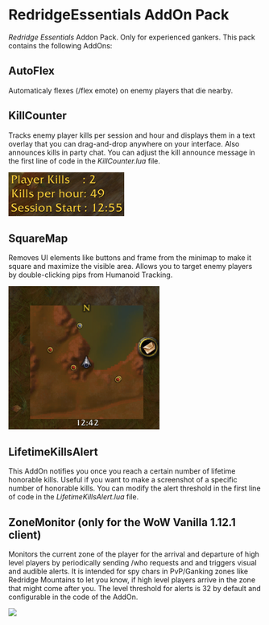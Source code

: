 # RedridgeEssentials AddOn Pack
*Redridge Essentials* Addon Pack. Only for experienced gankers. This pack contains the following AddOns:

## AutoFlex
Automaticaly flexes (/flex emote) on enemy players that die nearby.

## KillCounter
Tracks enemy player kills per session and hour and displays them in a text overlay that you can drag-and-drop anywhere on your interface. Also announces kills in party chat. You can adjust the kill announce message in the first line of code in the *KillCounter.lua* file.

<img src="images/player_kill_stats.png" width="230"/>

## SquareMap
Removes UI elements like buttons and frame from the minimap to make it square and maximize the visible area. Allows you to target enemy players by double-clicking pips from Humanoid Tracking.

<img src="images/square_minimap.png" width="300"/>

## LifetimeKillsAlert
This AddOn notifies you once you reach a certain number of lifetime honorable kills. Useful if you want to make a screenshot of a specific number of honorable kills. You can modify the alert threshold in the first line of code in the *LifetimeKillsAlert.lua* file.


## ZoneMonitor (only for the WoW Vanilla 1.12.1 client)
Monitors the current zone of the player for the arrival and departure of high level players by periodically sending /who requests and and triggers visual and audible alerts. It is intended for spy chars in PvP/Ganking zones like Redridge Mountains to let you know, if high level players arrive in the zone that might come after you. The level threshold for alerts is 32 by default and configurable in the code of the AddOn.

<img src="images/ZoneMonitor.png" width="850"/>